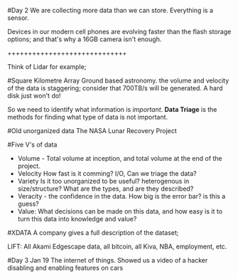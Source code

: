 #Day 2
We are collecting more data than we can store. Everything is a sensor.

Devices in our modern cell phones are evolving faster than the flash storage options; and that's why a 16GB camera isn't enough.

+++++++++++++++++++++++++++++

Think of Lidar for example; 


#Square Kilometre Array
Ground based astronomy. the volume and velocity of the data is staggering; consider that 700TB/s will be generated. A hard disk just won't do!

So we need to identify what information is *important*.
**Data Triage** is the methods for finding what type of data is not important.

#Old unorganized data
The NASA Lunar Recovery Project


#Five V's of data
+ Volume - Total volume at inception, and total volume at the end of the project.
+ Velocity How fast is it comming? I/O, Can we triage the data?
+ Variety Is it too unorganized to be useful? heterogenous in size/structure? What are the types, and are they described?
+ Veracity - the confidence in the data. How big is the error bar? is this a guess?
+ Value: What decisions can be made on this data, and how easy is it to turn this data into knowledge and value?


#XDATA
A company gives a full description of the dataset;

LIFT: All Akami Edgescape data, all bitcoin, all Kiva, NBA, employment, etc.


#Day 3 Jan 19
The internet of things. Showed us a video of a hacker disabling and enabling features on cars
